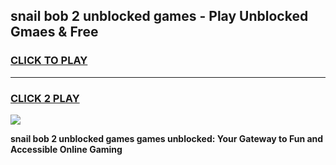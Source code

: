 
## snail bob 2 unblocked games - Play Unblocked Gmaes & Free
<h3>
<a href="https://news.freeplayer.one?title=snail_bob_2_unblocked_games&ref=16F">CLICK TO PLAY</a></h3>
<hr>

<h3>
<a href="https://news.freeplayer.one?title=snail_bob_2_unblocked_games&ref=16F">CLICK 2 PLAY</a>
  
</h3>

<a href="https://news.freeplayer.one?title=snail_bob_2_unblocked_games&ref=16F/"><img src="https://clearcache.store/games.png"></a>


**snail bob 2 unblocked games games unblocked: Your Gateway to Fun and Accessible Online Gaming**
